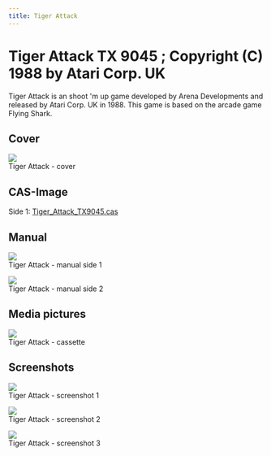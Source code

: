 ```yaml
---
title: Tiger Attack
---
```

# Tiger Attack TX 9045 ; Copyright (C) 1988 by Atari Corp. UK  
Tiger Attack is an shoot 'm up game developed by Arena Developments and released by Atari Corp. UK in 1988. This game is based on the arcade game Flying Shark.  
  
## Cover  
![](attachments/Tiger_Attack_Cover_.jpg)  
Tiger Attack - cover  
  
## CAS-Image  
Side 1: [Tiger_Attack_TX9045.cas](attachments/Tiger_Attack_TX9045.cas)  
  
## Manual  
![](attachments/Tiger_Attack_Manual2.jpg)  
Tiger Attack - manual side 1  
  
![](attachments/Tiger_Attack_Manual3.jpg)  
Tiger Attack - manual side 2  
  
## Media pictures  
![](attachments/Tiger_Attack_tape.jpg)  
Tiger Attack - cassette  
  
## Screenshots  
![](attachments/tiger_sh1.jpg)  
Tiger Attack - screenshot 1  
  
![](attachments/tiger_sh2.jpg)  
Tiger Attack - screenshot 2  
  
![](attachments/tiger_sh3.jpg)  
Tiger Attack - screenshot 3  
